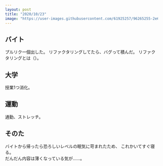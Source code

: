 ```yaml
---
layout: post
title: "2020/10/23"
image: "https://user-images.githubusercontent.com/61925257/96265255-2e6ef480-1000-11eb-9d89-e209de624074.JPG"
---
```


## バイト
プルリク一個出した。
リファクタリングしてたら、バグって積んだ。
リファクタリングとは（）。

## 大学
授業1つ消化。

## 運動
通勤、ストレッチ。

## そのた
バイトから帰ったら恐ろしいレベルの眠気に苛まれたため、
これかいてすぐ寝る。  
だんだん内容は薄くなっている気が……。
